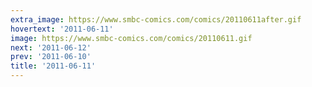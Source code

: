 ```yaml
---
extra_image: https://www.smbc-comics.com/comics/20110611after.gif
hovertext: '2011-06-11'
image: https://www.smbc-comics.com/comics/20110611.gif
next: '2011-06-12'
prev: '2011-06-10'
title: '2011-06-11'
---
```

